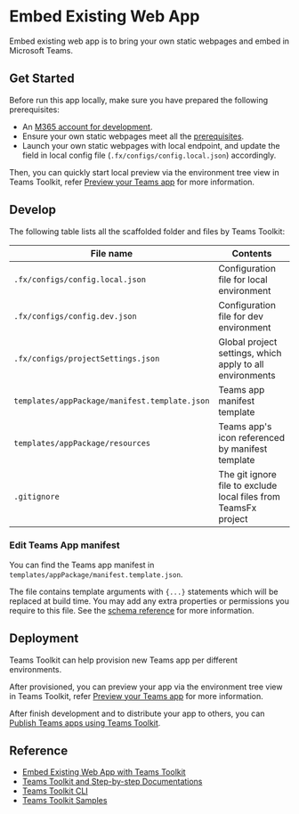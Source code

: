 # Embed Existing Web App

Embed existing web app is to bring your own static webpages and embed in Microsoft Teams.

## Get Started

Before run this app locally, make sure you have prepared the following prerequisites:
* An [M365 account for development](https://docs.microsoft.com/microsoftteams/platform/toolkit/accounts).
* Ensure your own static webpages meet all the [prerequisites](https://aka.ms/teamsfx-existing-tab#prerequisites).
* Launch your own static webpages with local endpoint, and update the field in local config file (`.fx/configs/config.local.json`) accordingly.

Then, you can quickly start local preview via the environment tree view in Teams Toolkit, refer [Preview your Teams app](https://aka.ms/teamsfx-existing-tab#preview-your-teams-app) for more information.

## Develop

The following table lists all the scaffolded folder and files by Teams Toolkit:

| File name | Contents |
|- | -|
|`.fx/configs/config.local.json`| Configuration file for local environment |
|`.fx/configs/config.dev.json`| Configuration file for dev environment |
|`.fx/configs/projectSettings.json`| Global project settings, which apply to all environments |
|`templates/appPackage/manifest.template.json`|Teams app manifest template|
|`templates/appPackage/resources`|Teams app's icon referenced by manifest template|
|`.gitignore` | The git ignore file to exclude local files from TeamsFx project |

### Edit Teams App manifest

You can find the Teams app manifest in `templates/appPackage/manifest.template.json`.

The file contains template arguments with `{...}` statements which will be replaced at build time. You may add any extra properties or permissions you require to this file. See the [schema reference](https://docs.microsoft.com/microsoftteams/platform/resources/schema/manifest-schema) for more information.

## Deployment

Teams Toolkit can help provision new Teams app per different environments.

After provisioned, you can preview your app via the environment tree view in Teams Toolkit, refer [Preview your Teams app](https://aka.ms/teamsfx-existing-tab#preview-your-teams-app) for more information.

After finish development and to distribute your app to others, you can [Publish Teams apps using Teams Toolkit](https://docs.microsoft.com/microsoftteams/platform/toolkit/publish).

## Reference

* [Embed Existing Web App with Teams Toolkit](https://aka.ms/teamsfx-existing-tab)
* [Teams Toolkit and Step-by-step Documentations](https://docs.microsoft.com/microsoftteams/platform/toolkit/teams-toolkit-fundamentals)
* [Teams Toolkit CLI](https://docs.microsoft.com/microsoftteams/platform/toolkit/teamsfx-cli)
* [Teams Toolkit Samples](https://github.com/OfficeDev/TeamsFx-Samples)
